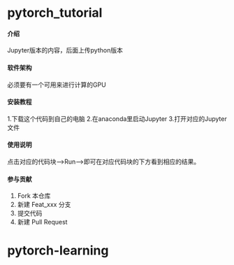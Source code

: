 # pytorch_tutorial

#### 介绍
Jupyter版本的内容，后面上传python版本

#### 软件架构
必须要有一个可用来进行计算的GPU


#### 安装教程

1.下载这个代码到自己的电脑
2.在anaconda里启动Jupyter
3.打开对应的Jupyter文件

#### 使用说明

点击对应的代码块-->Run-->即可在对应代码块的下方看到相应的结果。

#### 参与贡献

1.  Fork 本仓库
2.  新建 Feat_xxx 分支
3.  提交代码
4.  新建 Pull Request
# pytorch-learning
